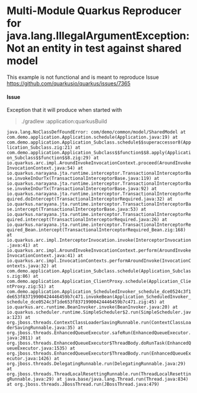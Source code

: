 # Multi-Module Quarkus Reproducer for java.lang.IllegalArgumentException: Not an entity in test against shared model 

This example is not functional and is meant to reproduce Issue https://github.com/quarkusio/quarkus/issues/7365

#### Issue

Exception that it will produce when started with

> ./gradlew :application:quarkusBuild

`java.lang.NoClassDefFoundError: com/demo/common/model/SharedModel
        at com.demo.application.Application.schedule(Application.java:19)
        at com.demo.application.Application_Subclass.schedule$$superaccessor8(Application_Subclass.zig:21)
        at com.demo.application.Application_Subclass$$function$$8.apply(Application_Subclass$$function$$8.zig:29)
        at io.quarkus.arc.impl.AroundInvokeInvocationContext.proceed(AroundInvokeInvocationContext.java:54)
        at io.quarkus.narayana.jta.runtime.interceptor.TransactionalInterceptorBase.invokeInOurTx(TransactionalInterceptorBase.java:119)
        at io.quarkus.narayana.jta.runtime.interceptor.TransactionalInterceptorBase.invokeInOurTx(TransactionalInterceptorBase.java:92)
        at io.quarkus.narayana.jta.runtime.interceptor.TransactionalInterceptorRequired.doIntercept(TransactionalInterceptorRequired.java:32)
        at io.quarkus.narayana.jta.runtime.interceptor.TransactionalInterceptorBase.intercept(TransactionalInterceptorBase.java:53)
        at io.quarkus.narayana.jta.runtime.interceptor.TransactionalInterceptorRequired.intercept(TransactionalInterceptorRequired.java:26)
        at io.quarkus.narayana.jta.runtime.interceptor.TransactionalInterceptorRequired_Bean.intercept(TransactionalInterceptorRequired_Bean.zig:168)
        at io.quarkus.arc.impl.InterceptorInvocation.invoke(InterceptorInvocation.java:41)
        at io.quarkus.arc.impl.AroundInvokeInvocationContext.perform(AroundInvokeInvocationContext.java:41)
        at io.quarkus.arc.impl.InvocationContexts.performAroundInvoke(InvocationContexts.java:32)
        at com.demo.application.Application_Subclass.schedule(Application_Subclass.zig:86)
        at com.demo.application.Application_ClientProxy.schedule(Application_ClientProxy.zig:51)
        at com.demo.application.Application_ScheduledInvoker_schedule_dce0524c3f1de653f83719900424446459b7c471.invokeBean(Application_ScheduledInvoker_schedule_dce0524c3f1de653f83719900424446459b7c471.zig:45)
        at io.quarkus.arc.runtime.BeanInvoker.invoke(BeanInvoker.java:20)
        at io.quarkus.scheduler.runtime.SimpleScheduler$2.run(SimpleScheduler.java:123)
        at org.jboss.threads.ContextClassLoaderSavingRunnable.run(ContextClassLoaderSavingRunnable.java:35)
        at org.jboss.threads.EnhancedQueueExecutor.safeRun(EnhancedQueueExecutor.java:2011)
        at org.jboss.threads.EnhancedQueueExecutor$ThreadBody.doRunTask(EnhancedQueueExecutor.java:1535)
        at org.jboss.threads.EnhancedQueueExecutor$ThreadBody.run(EnhancedQueueExecutor.java:1426)
        at org.jboss.threads.DelegatingRunnable.run(DelegatingRunnable.java:29)
        at org.jboss.threads.ThreadLocalResettingRunnable.run(ThreadLocalResettingRunnable.java:29)
        at java.base/java.lang.Thread.run(Thread.java:834)
        at org.jboss.threads.JBossThread.run(JBossThread.java:479)
` 



